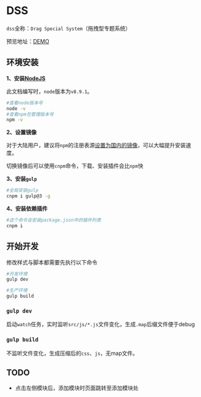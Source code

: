 # DSS

`dss`全称：`Drag Special System`（拖拽型专题系统）

预览地址：[DEMO](http://007sair.github.io/demo/dss/index.html?v=v)

## 环境安装

**1、安装[NodeJS](http://nodejs.cn/download/)**

此文档编写时，`node`版本为`v8.9.1`。

``` bash
#查看node版本号
node -v
#查看npm包管理版本号
npm -v
```

**2、设置镜像**

对于大陆用户，建议将`npm`的注册表源[设置为国内的镜像](http://riny.net/2014/cnpm/)，可以大幅提升安装速度。

切换镜像后可以使用`cnpm`命令，下载、安装插件会比`npm`快

**3、安装`gulp`**

``` bash
#全局安装gulp
cnpm i gulp@3 -g  
```

**4、安装依赖插件**

``` bash
#这个命令会安装package.json中的插件列表
cnpm i
```

## 开始开发

修改样式与脚本都需要先执行以下命令

``` bash
#开发环境
gulp dev

#生产环境
gulp build
```

### `gulp dev`

启动`watch`任务，实时监听`src/js/*.js`文件变化，生成`.map`后缀文件便于debug

### `gulp build`

不监听文件变化，生成压缩后的`css`、`js`，无map文件。


## TODO

- 点击左侧模块后，添加模块时页面跳转至添加模块处